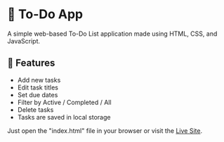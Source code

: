 # 📝 To-Do App

A simple web-based To-Do List application made using HTML, CSS, and JavaScript.

## 🚀 Features
- Add new tasks
- Edit task titles
- Set due dates
- Filter by Active / Completed / All
- Delete tasks
- Tasks are saved in local storage

Just open the "index.html" file in your browser or visit the [Live Site](https://vanshika0312.github.io/to-do-list/).
